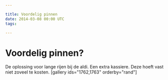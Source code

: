 ```yaml
---

title: Voordelig pinnen
date: 2014-03-08 00:00 UTC
tags: 

---
```




# Voordelig pinnen?

De oplossing voor lange rijen bij de aldi. Een extra kassiere. Deze hoeft vast niet zoveel te kosten. [gallery ids="1762,1763" orderby="rand"]